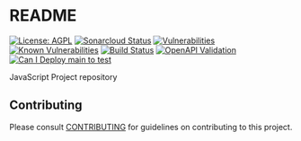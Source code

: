 # README

[![License: AGPL](https://img.shields.io/badge/License-AGPL-blue.svg)](https://github.com/gotreasa/javascript-project/blob/main/LICENSE)
[![Sonarcloud Status](https://sonarcloud.io/api/project_badges/measure?project=gotreasa_javascript-project&metric=alert_status)](https://sonarcloud.io/dashboard?id=gotreasa_javascript-project)
[![Vulnerabilities](https://sonarcloud.io/api/project_badges/measure?project=gotreasa_javascript-project&metric=vulnerabilities)](https://sonarcloud.io/summary/new_code?id=gotreasa_javascript-project)
[![Known Vulnerabilities](https://snyk.io/test/github/gotreasa/javascript-project/badge.svg)](https://snyk.io/test/github/gotreasa/javascript-project)
[![Build Status](https://github.com/gotreasa/javascript-project/actions/workflows/pipeline.yml/badge.svg)](https://github.com/gotreasa/javascript-project/actions/workflows/pipeline.yml)
[![OpenAPI Validation](https://validator.swagger.io/validator?url=https://raw.githubusercontent.com/gotreasa/javascript-project/main/openapi.yaml)](https://editor.swagger.io/?url=https://raw.githubusercontent.com/gotreasa/javascript-project/main/openapi.yaml)
[![Can I Deploy main to test](https://gotreasa.pactflow.io/pacticipants/javascript-project_app/branches/main/latest-version/can-i-deploy/to-environment/test/badge)](https://gotreasa.pactflow.io/hal-browser/browser.html#https://gotreasa.pactflow.io/pacticipants/javascript-project_app/branches/main/latest-version/can-i-deploy/to-environment/test/badge)

JavaScript Project repository

## Contributing

Please consult [CONTRIBUTING](./CONTRIBUTING.md) for guidelines on contributing to this project.
